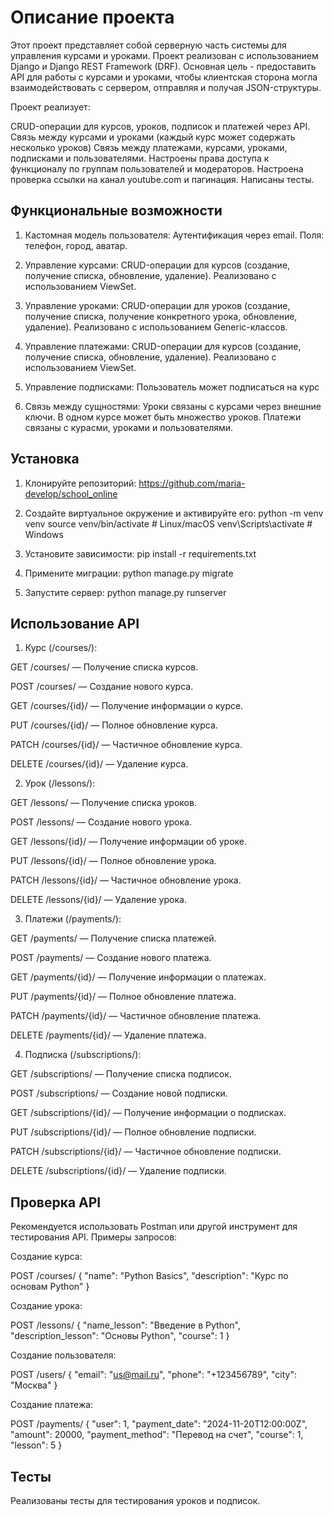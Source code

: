 # Описание проекта

Этот проект представляет собой серверную часть системы для управления курсами и уроками. 
Проект реализован с использованием Django и Django REST Framework (DRF). 
Основная цель - предоставить API для работы с курсами и уроками, 
чтобы клиентская сторона могла взаимодействовать с сервером, 
отправляя и получая JSON-структуры.

Проект реализует:

CRUD-операции для курсов, уроков, подписок и платежей через API.
Связь между курсами и уроками (каждый курс может содержать несколько уроков)
Связь между платежами, курсами, уроками, подписками и пользователями.
Настроены права доступа к функционалу по группам пользователей и модераторов.
Настроена проверка ссылки на канал youtube.com и пагинация.
Написаны тесты.

## Функциональные возможности

1. Кастомная модель пользователя:
Аутентификация через email.
Поля: телефон, город, аватар.

2. Управление курсами:
CRUD-операции для курсов (создание, получение списка, обновление, удаление).
Реализовано с использованием ViewSet.

3. Управление уроками:
CRUD-операции для уроков (создание, получение списка, получение конкретного урока, обновление, удаление).
Реализовано с использованием Generic-классов.

4. Управление платежами:
CRUD-операции для курсов (создание, получение списка, обновление, удаление).
Реализовано с использованием ViewSet.

5. Управление подписками:
Пользователь может подписаться на курс

6. Связь между сущностями:
Уроки связаны с курсами через внешние ключи.
В одном курсе может быть множество уроков.
Платежи связаны с курасми, уроками и пользователями.

## Установка

1. Клонируйте репозиторий:
https://github.com/maria-develop/school_online

2. Создайте виртуальное окружение и активируйте его:
python -m venv venv
source venv/bin/activate  # Linux/macOS
venv\Scripts\activate  # Windows

3. Установите зависимости:
pip install -r requirements.txt

4. Примените миграции:
python manage.py migrate

5. Запустите сервер:
python manage.py runserver


## Использование API

1. Курс (/courses/):

GET /courses/ — Получение списка курсов.

POST /courses/ — Создание нового курса.

GET /courses/{id}/ — Получение информации о курсе.

PUT /courses/{id}/ — Полное обновление курса.

PATCH /courses/{id}/ — Частичное обновление курса.

DELETE /courses/{id}/ — Удаление курса.

2. Урок (/lessons/):

GET /lessons/ — Получение списка уроков.

POST /lessons/ — Создание нового урока.

GET /lessons/{id}/ — Получение информации об уроке.

PUT /lessons/{id}/ — Полное обновление урока.

PATCH /lessons/{id}/ — Частичное обновление урока.

DELETE /lessons/{id}/ — Удаление урока.

3. Платежи (/payments/):

GET /payments/ — Получение списка платежей.

POST /payments/ — Создание нового платежа.

GET /payments/{id}/ — Получение информации о платежах.

PUT /payments/{id}/ — Полное обновление платежа.

PATCH /payments/{id}/ — Частичное обновление платежа.

DELETE /payments/{id}/ — Удаление платежа.

4. Подписка (/subscriptions/):

GET /subscriptions/ — Получение списка подписок.

POST /subscriptions/ — Создание новой подписки.

GET /subscriptions/{id}/ — Получение информации о подписках.

PUT /subscriptions/{id}/ — Полное обновление подписки.

PATCH /subscriptions/{id}/ — Частичное обновление подписки.

DELETE /subscriptions/{id}/ — Удаление подписки.


## Проверка API
Рекомендуется использовать Postman или другой инструмент для тестирования API.
Примеры запросов:

Создание курса:

POST /courses/
{
    "name": "Python Basics",
    "description": "Курс по основам Python"
}

Создание урока:

POST /lessons/
{
    "name_lesson": "Введение в Python",
    "description_lesson": "Основы Python",
    "course": 1
}

Создание пользователя:

POST /users/
{
    "email": "us@mail.ru",
    "phone": "+123456789",
    "city": "Москва"
}

Создание платежа:

POST /payments/
{
    "user": 1,
    "payment_date": "2024-11-20T12:00:00Z",
    "amount": 20000,
    "payment_method": "Перевод на счет",
    "course": 1,
    "lesson": 5
}

## Тесты
Реализованы тесты для тестирования уроков и подписок.